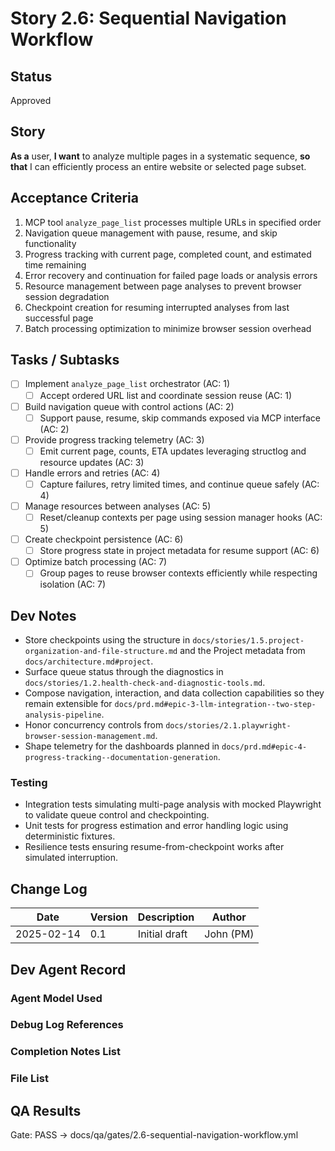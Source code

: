# Story 2.6: Sequential Navigation Workflow

## Status
Approved

## Story
**As a** user,
**I want** to analyze multiple pages in a systematic sequence,
**so that** I can efficiently process an entire website or selected page subset.

## Acceptance Criteria
1. MCP tool `analyze_page_list` processes multiple URLs in specified order
2. Navigation queue management with pause, resume, and skip functionality
3. Progress tracking with current page, completed count, and estimated time remaining
4. Error recovery and continuation for failed page loads or analysis errors
5. Resource management between page analyses to prevent browser session degradation
6. Checkpoint creation for resuming interrupted analyses from last successful page
7. Batch processing optimization to minimize browser session overhead

## Tasks / Subtasks
- [ ] Implement `analyze_page_list` orchestrator (AC: 1)
  - [ ] Accept ordered URL list and coordinate session reuse (AC: 1)
- [ ] Build navigation queue with control actions (AC: 2)
  - [ ] Support pause, resume, skip commands exposed via MCP interface (AC: 2)
- [ ] Provide progress tracking telemetry (AC: 3)
  - [ ] Emit current page, counts, ETA updates leveraging structlog and resource updates (AC: 3)
- [ ] Handle errors and retries (AC: 4)
  - [ ] Capture failures, retry limited times, and continue queue safely (AC: 4)
- [ ] Manage resources between analyses (AC: 5)
  - [ ] Reset/cleanup contexts per page using session manager hooks (AC: 5)
- [ ] Create checkpoint persistence (AC: 6)
  - [ ] Store progress state in project metadata for resume support (AC: 6)
- [ ] Optimize batch processing (AC: 7)
  - [ ] Group pages to reuse browser contexts efficiently while respecting isolation (AC: 7)

## Dev Notes
- Store checkpoints using the structure in `docs/stories/1.5.project-organization-and-file-structure.md` and the Project metadata from `docs/architecture.md#project`.
- Surface queue status through the diagnostics in `docs/stories/1.2.health-check-and-diagnostic-tools.md`.
- Compose navigation, interaction, and data collection capabilities so they remain extensible for `docs/prd.md#epic-3-llm-integration--two-step-analysis-pipeline`.
- Honor concurrency controls from `docs/stories/2.1.playwright-browser-session-management.md`.
- Shape telemetry for the dashboards planned in `docs/prd.md#epic-4-progress-tracking--documentation-generation`.

### Testing
- Integration tests simulating multi-page analysis with mocked Playwright to validate queue control and checkpointing.
- Unit tests for progress estimation and error handling logic using deterministic fixtures.
- Resilience tests ensuring resume-from-checkpoint works after simulated interruption.

## Change Log
| Date | Version | Description | Author |
|------|---------|-------------|--------|
| 2025-02-14 | 0.1 | Initial draft | John (PM) |

## Dev Agent Record

### Agent Model Used

### Debug Log References

### Completion Notes List

### File List

## QA Results

Gate: PASS → docs/qa/gates/2.6-sequential-navigation-workflow.yml
